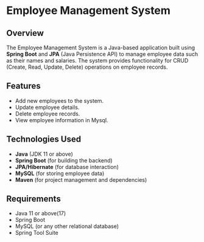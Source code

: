 # Employee Management System

## Overview
The Employee Management System is a Java-based application built using **Spring Boot** and **JPA** (Java Persistence API) to manage employee data such as their names and salaries. The system provides functionality for CRUD (Create, Read, Update, Delete) operations on employee records.

## Features
- Add new employees to the system.
- Update employee details.
- Delete employee records.
- View employee information in Mysql.

## Technologies Used
- **Java** (JDK 11 or above)
- **Spring Boot** (for building the backend)
- **JPA/Hibernate** (for database interaction)
- **MySQL** (for storing employee data)
- **Maven** (for project management and dependencies)

## Requirements
- Java 11 or above(17)
- Spring Boot
- MySQL (or any other relational database)
- Spring Tool Suite
  

